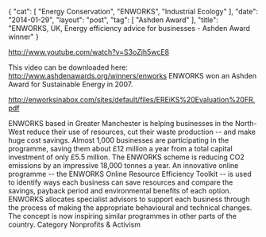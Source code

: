 {
   "cat": [
      "Energy Conservation",
      "ENWORKS",
      "Industrial Ecology"
   ],
   "date": "2014-01-29",
   "layout": "post",
   "tag": [
      "Ashden Award"
   ],
   "title": "ENWORKS, UK, Energy efficiency advice for businesses - Ashden Award winner"
}

http://www.youtube.com/watch?v=S3oZjh5wcE8  

This video can be downloaded here: http://www.ashdenawards.org/winners/enworks ENWORKS won an Ashden Award for Sustainable Energy in 2007. 

http://enworksinabox.com/sites/default/files/EREiKS%20Evaluation%20FR.pdf

ENWORKS based in Greater Manchester is helping businesses in the North-West reduce their use of resources, cut their waste production -- and make huge cost savings. Almost 1,000 businesses are participating in the programme, saving them about £12 million a year from a total capital investment of only £5.5 million. The ENWORKS scheme is reducing CO2 emissions by an impressive 18,000 tonnes a year. An innovative online programme -- the ENWORKS Online Resource Efficiency Toolkit -- is used to identify ways each business can save resources and compare the savings, payback period and environmental benefits of each option. ENWORKS allocates specialist advisors to support each business through the process of making the appropriate behavioural and technical changes. The concept is now inspiring similar programmes in other parts of the country.
Category
Nonprofits & Activism